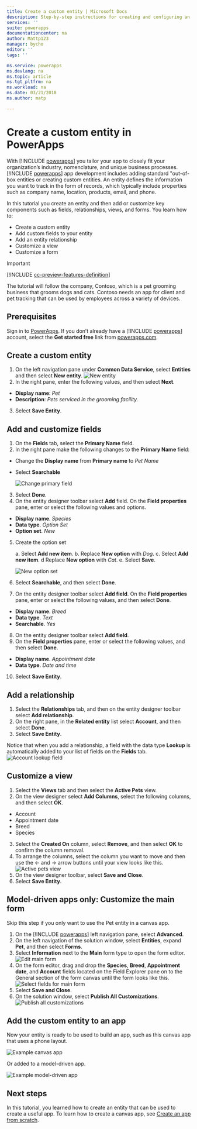```yaml
---
title: Create a custom entity | Microsoft Docs
description: Step-by-step instructions for creating and configuring an entity to use with a PowerApps app.
services: ''
suite: powerapps
documentationcenter: na
author: Mattp123
manager: bycho
editor: ''
tags: ''

ms.service: powerapps
ms.devlang: na
ms.topic: article
ms.tgt_pltfrm: na
ms.workload: na
ms.date: 03/21/2018
ms.author: matp

---
```

# Create a custom entity in PowerApps

With [!INCLUDE [powerapps](../../includes/powerapps.md)] you tailor your app to closely fit your organization’s industry, nomenclature, and unique business processes. [!INCLUDE [powerapps](../../includes/powerapps.md)] app development includes adding standard "out-of-box entities or creating custom entities. An entity defines the information you want to track in the form of records, which typically include properties such as company name, location, products, email, and phone. 

In this tutorial you create an entity and then add or customize key components such as fields, relationships, views, and forms. You learn how to:

- Create a custom entity
- Add custom fields to your entity
- Add an entity relationship
- Customize a view 
- Customize a form

> [!IMPORTANT]
> [!INCLUDE [cc-preview-features-definition](../../includes/cc-preview-features-definition.md)]

The tutorial will follow the company, Contoso, which is a pet grooming business that grooms dogs and cats. Contoso needs an app for client and pet tracking that can be used by employees across a variety of devices.

## Prerequisites

Sign in to [PowerApps](https://powerapps.microsoft.com/). If you don’t already have a [!INCLUDE [powerapps](../../includes/powerapps.md)] account, select the **Get started free** link from [powerapps.com](https://web.powerapps.com).

## Create a custom entity

1. On the left navigation pane under **Common Data Service**, select **Entities** and then select **New entity**.
    ![New entity](../../media/create-custom-entity/create-new-entity.png)
2. In the right pane, enter the following values, and then select **Next**.
  - **Display name**: *Pet* 
  - **Description**: *Pets serviced in the grooming facility.*
3. Select **Save Entity**.

## Add and customize fields

1. On the **Fields** tab, select the **Primary Name** field.
2. In the right pane make the following changes to the **Primary Name** field: 
  - Change the **Display name** from **Primary name** to *Pet Name*
  -	Select **Searchable**

    ![Change primary field](../../media/create-custom-entity/primary-field.png)
3. Select **Done**.
4. On the entity designer toolbar select **Add** field. On the **Field properties** pane, enter or select the following values and options.
  - **Display name**. *Species*
  - **Data type**. *Option Set*
  - **Option set**. *New*
5. Create the option set

    a. Select **Add new item**.
    b. Replace **New option** with *Dog*.
    c. Select **Add new item**.
    d  Replace **New option** with *Cat*.
    e. Select **Save**.

    ![New option set](../../media/create-custom-entity/optionset-add-items.png)
6. Select **Searchable**, and then select **Done**.
7. On the entity designer toolbar select **Add field**. On the **Field properties** pane, enter or select the following values, and then select **Done**.
  - **Display name**. *Breed*
  - **Data type**. *Text*
  - **Searchable**. *Yes*
8. On the entity designer toolbar select **Add field**. 
9. On the **Field properties** pane, enter or select the following values, and then select **Done**. 
  -	**Display name**. *Appointment date*
  - **Data type**. *Date and time*
10. Select **Save Entity**.

## Add a relationship

1. Select the **Relationships** tab, and then on the entity designer toolbar select **Add relationship**. 
2. On the right pane, in the **Related entity** list select **Account**, and then select **Done**.
3. Select **Save Entity**.

Notice that when you add a relationship, a field with the data type **Lookup** is automatically added to your list of fields on the **Fields** tab.
    ![Account lookup field](../../media/create-custom-entity/account-lookup-field.png)

## Customize a view

1. Select the **Views** tab and then select the **Active Pets** view.
2. On the view designer select **Add Columns**, select the following columns, and then select **OK**.
  - Account
  - Appointment date 
  - Breed 
  - Species
3. Select the **Created On** column, select **Remove**, and then select **OK** to confirm the column removal.
4. To arrange the columns, select the column you want to move and then use the <- and -> arrow buttons until your view looks like this.
    ![Active pets view](../../media/create-custom-entity/active-pets-view.png)
5. On the view designer toolbar, select **Save and Close**.  
6. Select **Save Entity**.

## Model-driven apps only: Customize the main form

Skip this step if you only want to use the Pet entity in a canvas app. 

1. On the [!INCLUDE [powerapps](../../includes/powerapps.md)] left navigation pane, select **Advanced**.
2. On the left navigation of the solution window, select **Entities**, expand **Pet**, and then select **Forms**.
3. Select **Information** next to the **Main** form type to open the form editor.
    ![Edit main form](../../media/create-custom-entity/main-form-edit.png)
4. On the form editor, drag and drop the **Species**, **Breed**, **Appointment date**, and **Account** fields located on the Field Explorer pane on to the General section of the form canvas until the form looks like this.
    ![Select fields for main form](../../media/create-custom-entity/main-form-edit2.png) 
5. Select **Save and Close**.
6. On the solution window, select **Publish All Customizations**.
    ![Publish all customizations](../../media/create-custom-entity/publish-all-customizations.png)

## Add the custom entity to an app

Now your entity is ready to be used to build an app, such as this canvas app that uses a phone layout.

![Example canvas app](../../media/create-custom-entity/pet-grooming-canvas-app.png)

Or added to a model-driven app.

![Example model-driven app](../../media/create-custom-entity/pet-grooming-model-app.png)

## Next steps

In this tutorial, you learned how to create an entity that can be used to create a useful app. To learn how to create a canvas app, see [Create an app from scratch](../canvas-apps/get-started-create-from-blank.md).
